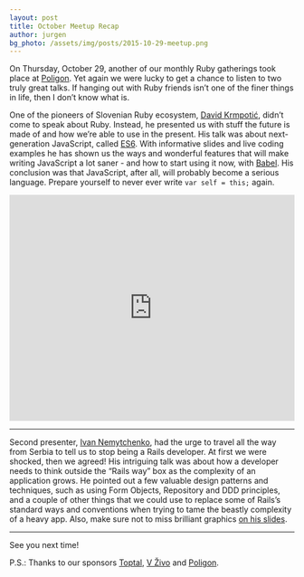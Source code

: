 ```yaml
---
layout: post
title: October Meetup Recap
author: jurgen
bg_photo: /assets/img/posts/2015-10-29-meetup.png
---
```


On Thursday, October 29, another of our monthly Ruby gatherings took place at [Poligon](http://www.poligon.si/). Yet again we were lucky to get a chance to listen to two truly great talks. If hanging out with Ruby friends isn’t one of the finer things in life, then I don’t know what is.

One of the pioneers of Slovenian Ruby ecosystem, [David Krmpotić](https://twitter.com/bitcells), didn’t come to speak about Ruby. Instead, he presented us with stuff the future is made of and how we’re able to use in the present. His talk was about next-generation JavaScript, called [ES6](https://github.com/lukehoban/es6features). With informative slides and live coding examples he has shown us the ways and wonderful features that will make writing JavaScript a lot saner - and how to start using it now, with [Babel](https://babeljs.io/). His conclusion was that JavaScript, after all, will probably become a serious language. Prepare yourself to never ever write `var self = this;` again.

<iframe height="400" src="https://www.youtube.com/embed/Ca4o44ykP3c" frameborder="0" style="width: 100%" allowfullscreen></iframe>

<script async class="speakerdeck-embed" data-id="aed2145236e8496c95de159ae81b7dab" data-ratio="1.33333333333333" src="//speakerdeck.com/assets/embed.js"></script>

***

Second presenter, [Ivan Nemytchenko](http://nemytchenko.ru/), had the urge to travel all the way from Serbia to tell us to stop being a Rails developer. At first we were shocked, then we agreed! His intriguing talk was about how a developer needs to think outside the “Rails way” box as the complexity of an application grows. He pointed out a few valuable design patterns and techniques, such as using Form Objects, Repository and DDD principles, and a couple of other things that we could use to replace some of Rails’s standard ways and conventions when trying to tame the beastly complexity of a heavy app. Also, make sure not to miss brilliant graphics [on his slides](https://www.slideshare.net/secret/4k5WrmRcpnfiQ5).

***

See you next time!

P.S.: Thanks to our sponsors [Toptal](http://www.toptal.com), [V Živo](http://www.vzivo.si/) and [Poligon](http://www.poligon.si/).
